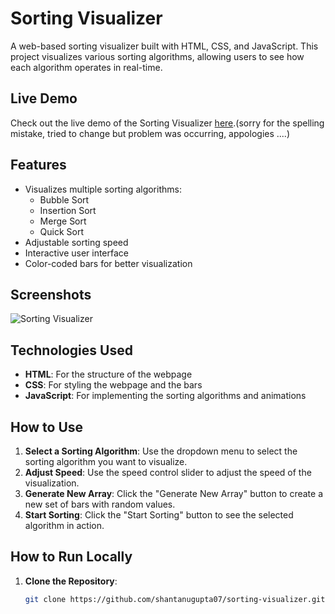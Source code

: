 # Sorting Visualizer

A web-based sorting visualizer built with HTML, CSS, and JavaScript. This project visualizes various sorting algorithms, allowing users to see how each algorithm operates in real-time.

## Live Demo

Check out the live demo of the Sorting Visualizer [here](https://shantanugupta07.github.io/sorting-visualiser/).(sorry for the spelling mistake, tried to change but problem was occurring, appologies ....)

## Features

- Visualizes multiple sorting algorithms:
  - Bubble Sort
  - Insertion Sort
  - Merge Sort
  - Quick Sort
- Adjustable sorting speed
- Interactive user interface
- Color-coded bars for better visualization

## Screenshots

![Sorting Visualizer](path/to/screenshot.png)

## Technologies Used

- **HTML**: For the structure of the webpage
- **CSS**: For styling the webpage and the bars
- **JavaScript**: For implementing the sorting algorithms and animations

## How to Use

1. **Select a Sorting Algorithm**: Use the dropdown menu to select the sorting algorithm you want to visualize.
2. **Adjust Speed**: Use the speed control slider to adjust the speed of the visualization.
3. **Generate New Array**: Click the "Generate New Array" button to create a new set of bars with random values.
4. **Start Sorting**: Click the "Start Sorting" button to see the selected algorithm in action.

## How to Run Locally

1. **Clone the Repository**:
   ```bash
   git clone https://github.com/shantanugupta07/sorting-visualizer.git
